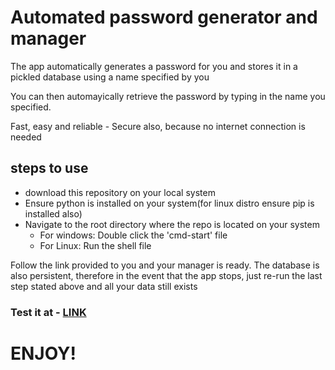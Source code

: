 # Automated password generator and manager

The app automatically generates a password for you and stores it in a pickled database using a name specified by you

You can then automayically retrieve the password by typing in the name you specified.

Fast, easy and reliable - Secure also, because no internet connection is needed 

## steps to use
* download this repository on your local system
* Ensure python is installed on your system(for linux distro ensure pip is installed also)
* Navigate to the root directory where the repo is located on your system 
    * For windows: Double click the 'cmd-start' file
    * For Linux: Run the shell file

Follow the link provided to you and your manager is ready.
The database is also persistent, therefore in the event that the app stops, just re-run the last step stated above and all your data still exists

### Test it at - [LINK](https://password-generator-three-plum.vercel.app/)


# ENJOY!

